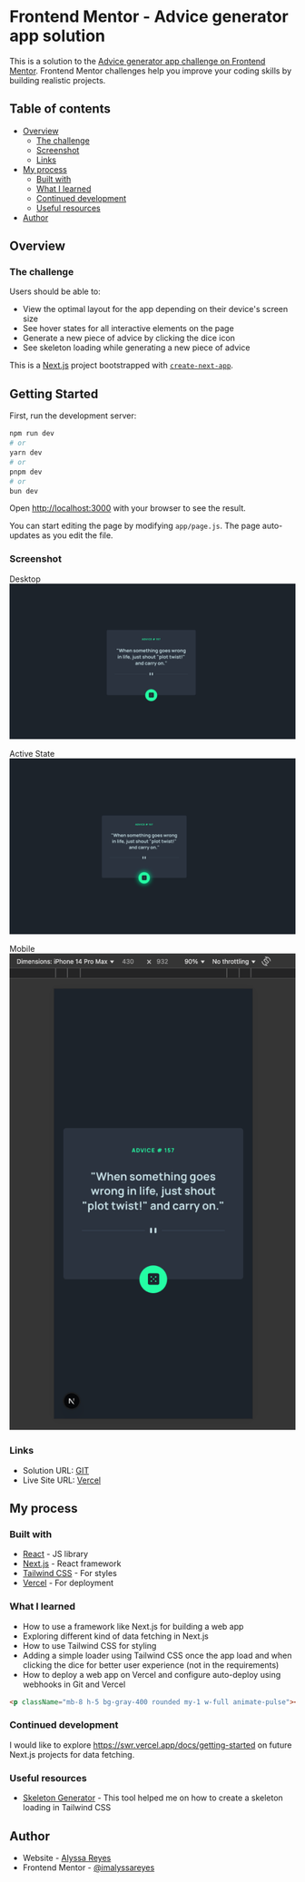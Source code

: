 # Frontend Mentor - Advice generator app solution

This is a solution to the [Advice generator app challenge on Frontend Mentor](https://www.frontendmentor.io/challenges/advice-generator-app-QdUG-13db). Frontend Mentor challenges help you improve your coding skills by building realistic projects.

## Table of contents

- [Overview](#overview)
  - [The challenge](#the-challenge)
  - [Screenshot](#screenshot)
  - [Links](#links)
- [My process](#my-process)
  - [Built with](#built-with)
  - [What I learned](#what-i-learned)
  - [Continued development](#continued-development)
  - [Useful resources](#useful-resources)
- [Author](#author)

## Overview

### The challenge

Users should be able to:

- View the optimal layout for the app depending on their device's screen size
- See hover states for all interactive elements on the page
- Generate a new piece of advice by clicking the dice icon
- See skeleton loading while generating a new piece of advice 

This is a [Next.js](https://nextjs.org) project bootstrapped with [`create-next-app`](https://github.com/vercel/next.js/tree/canary/packages/create-next-app).

## Getting Started

First, run the development server:

```bash
npm run dev
# or
yarn dev
# or
pnpm dev
# or
bun dev
```

Open [http://localhost:3000](http://localhost:3000) with your browser to see the result.

You can start editing the page by modifying `app/page.js`. The page auto-updates as you edit the file.

### Screenshot

Desktop
![](./public/desktop-screenshot.png)


Active State
![](./public/active-state.png)


Mobile
![](./public/mobile-screenshot.png)

### Links

- Solution URL: [GIT](https://github.com/imalyssareyes/advice-generator-app)
- Live Site URL: [Vercel](https://advice-generator-app-imalyssareyes-projects.vercel.app/)

## My process

### Built with

- [React](https://reactjs.org/) - JS library
- [Next.js](https://nextjs.org/) - React framework
- [Tailwind CSS](https://tailwindcss.com/) - For styles
- [Vercel](https://vercel.com/) - For deployment

### What I learned

- How to use a framework like Next.js for building a web app
- Exploring different kind of data fetching in Next.js
- How to use Tailwind CSS for styling
- Adding a simple loader using Tailwind CSS once the app load and when clicking the dice for better user experience (not in the requirements)
- How to deploy a web app on Vercel and configure auto-deploy using webhooks in Git and Vercel

```html Tailwind classes for loading effect 
<p className="mb-8 h-5 bg-gray-400 rounded my-1 w-full animate-pulse"></p>
```

### Continued development

I would like to explore https://swr.vercel.app/docs/getting-started on future Next.js projects for data fetching.

### Useful resources

- [Skeleton Generator](https://www.skeletongenerator.com/) - This tool helped me on how to create a skeleton loading in Tailwind CSS

## Author

- Website - [Alyssa Reyes](https://www.alyssareyes.dev)
- Frontend Mentor - [@imalyssareyes](https://www.frontendmentor.io/profile/imalyssareyes)
